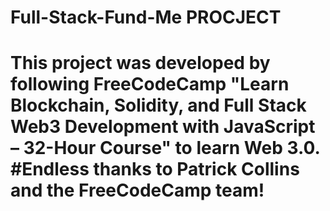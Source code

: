 # Full-Stack-Fund-Me PROCJECT

# This project was developed by following FreeCodeCamp "Learn Blockchain, Solidity, and Full Stack Web3 Development with JavaScript – 32-Hour Course" to learn Web 3.0. #Endless thanks to Patrick Collins and the FreeCodeCamp team!
